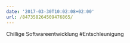 ```yaml
---
date: '2017-03-30T10:02:08+02:00'
url: /847358264509476865/
---
```

Chillige Softwareentwicklung #Entschleunigung
